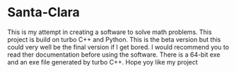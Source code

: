 # Santa-Clara
This is my attempt in creating a software to solve math problems. This project is build on turbo C++ and Python. This is the beta version but this could very well be the final version if I get bored. I would recommend you to read ther documentation before using the software. There is a 64-bit exe and an exe file generated by turbo C++. Hope yoy like my project

 
